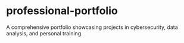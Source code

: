 # professional-portfolio
A comprehensive portfolio showcasing projects in cybersecurity, data analysis, and personal training.
